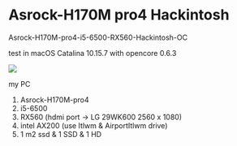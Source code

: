 # Asrock-H170M pro4 Hackintosh

Asrock-H170M-pro4-i5-6500-RX560-Hackintosh-OC

test in macOS Catalina 10.15.7 with opencore 0.6.3

![](https://github.com/loukafai/asrock-H170-Hackintosh/raw/main/scrrencap/%E8%9E%A2%E5%B9%95%E6%88%AA%E5%9C%96%202020-11-06%20%E4%B8%8A%E5%8D%884.28.01.png)

my PC

1. Asrock-H170M-pro4
1. i5-6500
1. RX560 (hdmi port -> LG 29WK600  2560 x 1080)
1. intel AX200 (use Itlwm & AirportItlwm drive)
1. 1 m2 ssd & 1 SSD & 1 HD

